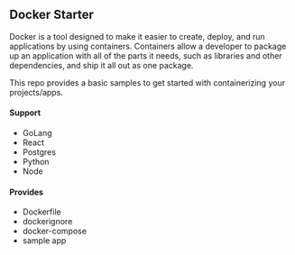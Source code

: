## Docker Starter

Docker is a tool designed to make it easier to create, deploy, and run applications by using containers. Containers allow a developer to package up an application with all of the parts it needs, such as libraries and other dependencies, and ship it all out as one package.

This repo provides a basic samples to get started with containerizing your projects/apps.

#### Support
* GoLang
* React
* Postgres
* Python
* Node

#### Provides
* Dockerfile
* dockerignore
* docker-compose
* sample app